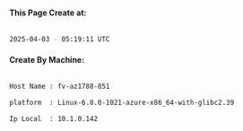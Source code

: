 
   
#### This Page Create at:

```bash

2025-04-03 - 05:19:11 UTC

```

#### Create By Machine:

```bash

Host Name : fv-az1788-851

platform  : Linux-6.8.0-1021-azure-x86_64-with-glibc2.39

Ip Local  : 10.1.0.142

```

